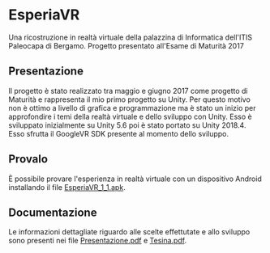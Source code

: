 # EsperiaVR
Una ricostruzione in realtà virtuale della palazzina di Informatica dell'ITIS Paleocapa di Bergamo. Progetto presentato all'Esame di Maturità 2017

## Presentazione
Il progetto è stato realizzato tra maggio e giugno 2017 come progetto di Maturità e rappresenta il mio primo progetto su Unity. Per questo motivo non è ottimo a livello di grafica e programmazione ma è stato un inizio per approfondire i temi della realtà virtuale e dello sviluppo con Unity.
Esso è sviluppato inizialmente su Unity 5.6 poi è stato portato su Unity 2018.4. Esso sfrutta il GoogleVR SDK presente al momento dello sviluppo.

## Provalo
È possibile provare l'esperienza in realtà virtuale con un dispositivo Android installando il file [EsperiaVR_1_1.apk](EsperiaVR_1_1.apk).

## Documentazione
Le informazioni dettagliate riguardo alle scelte effettutate e allo sviluppo sono presenti nei file [Presentazione.pdf](./Presentazione.pdf) e [Tesina.pdf](./Tesina.pdf).
